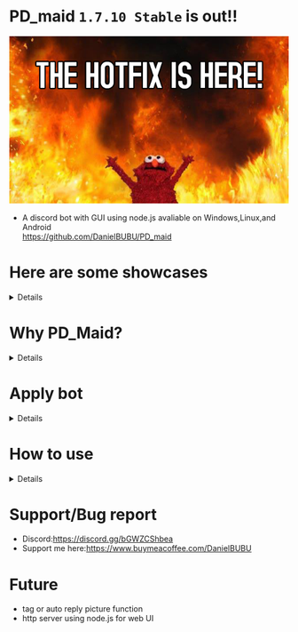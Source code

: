 # PD_maid `1.7.10 Stable` is out!!
![Banner](./readme_assets/banner.png)


- A discord bot with GUI using node.js avaliable on Windows,Linux,and Android</br>
https://github.com/DanielBUBU/PD_maid


# Here are some showcases
<details>

- Main GUI</br>
![Main UI](./readme_assets/main_UI.png)
- Auto update</br>
![Auto update](./readme_assets/auto-git-update.png)
- The GUI when too much songs in the YT playlist</br>
![YTPL too much](./readme_assets/ytpl_toomuch.png)
- How console logs looks like when loading</br>
![logs](./readme_assets/console_logs.png)
</details>

# Why PD_Maid?
<details>

- GUI
- Free and easy to build
- Open sauce and readable codes
- Appendable commends
- Self update launcher from github(Not in release version)
- RPC functions
- Support mutiple platforms(Windows/Linux/Android)
- Support Youtube,GD,and local file
- Safety access local files and cache list for other users
- Cross server support,bring your music to another server using join and leave buttons
- 3 loop modes
- Information for different links
</details>

# Apply bot
<details>

- create a bot application [here](https://discord.com/developers/applications)
or simply follow the instruction [here](https://discordjs.guide/preparations/adding-your-bot-to-servers.html#bot-invite-links)</br>

    - Remember to change permission integer(use `8` or `4398046511095` is recommaded) of the invite link and turn on the intents</br>
![biscuit](./readme_assets/Intents.png)</br>
![biscuit](./readme_assets/Permission.png)</br>
</details>

# How to use

<details>

## How to use-Protable Release(Easy)
<details>

- No need to install node, ffmpeg, and git in your system if you use [release](https://github.com/DanielBUBU/PD_maid/releases)
1. Download rar and unzip
- (for Linux only)there's a CLI script called `sh downloadLatest.sh` to download release binary
2. Paste validated config file `config.json` in the folder
3. Click `pd_maid.exe` or run using CLI
</details>

## How to use-Sauce Code(Hard)
<details>

- Step-bystep video tutorial:
    - [Windows](https://www.youtube.com/watch?v=BbDmGMcapAY)
    - [Linux/Android(Termux)](https://www.youtube.com/watch?v=HjIwQkS4CWM)
- [Installation Guide for Git](https://youtu.be/eGNcXpXxh9U)

1. install programs in the system
    - [ffmpeg](https://www.wikihow.com/Install-FFmpeg-on-Windows)</br>
  `pkg install ffmpeg`for Linux/Termux
    - [Python 3.x](https://www.python.org/downloads/)</br>
  `pkg install python`for Linux/Termux
    - [git](https://git-scm.com/download/win)</br>
  `pkg install git`for Linux/Termux
    - [Node.js LTS](https://nodejs.org/en/)</br>
  `pkg install nodejs-lts`for Linux/Termux</br>
  on your system and add then into the system path if they don't add automatically(windows)
2. create/edit config.json in root</br>
Format example can be found in `config.example.json`</br>
`config.minExample.json` only require bot token string</br>
    - (Optional)YT_COOKIE can be found in any YT video with developer mode on</br>
F12->Network->Search`cookie`->find latest one with 3 `set-cookie` below-></br>
double click, copy and paste all stuff like `"YT_COOKIE":"HSID=xxx;SSID=xxx...__Secure-XXXXXXX=xxxx..."`</br>
![biscuit](./readme_assets/biscuit.png)
    - (Optional)config below will create a child process for two guilds,no second child because the array is empty, and the parent will create another child to handle the rest of joined guilds</br>
    ````
    "guildId": [
        ["421290789868666881","994034761020493888"],
        []
    ]
    ````
3. install lost packages using `npm i` in cmd</br>
![npm](./readme_assets/npm.png)
4. Click PD_Maid_link_start.bat (or just run using `node .` in cmd),PD_Maid_link_start_admin.bat will ask for admin permission</br>
5. Once it's ready, it will output a console log</br>
    - YTDLP ECCESS error might appear in Linux/Termux,`chmod a+x yt-dlp`should solve the problem</br>
6. You can modify or add events or commands easily now by using the format I used

</details>
</details>

# Support/Bug report
- Discord:https://discord.gg/bGWZCShbea
- Support me here:https://www.buymeacoffee.com/DanielBUBU
# Future

- tag or auto reply picture function
- http server using node.js for web UI
